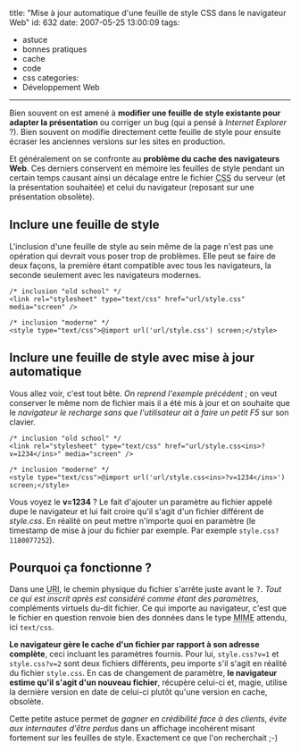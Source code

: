 title: "Mise à jour automatique d'une feuille de style CSS dans le navigateur Web"
id: 632
date: 2007-05-25 13:00:09
tags:
- astuce
- bonnes pratiques
- cache
- code
- css
categories:
- Développement Web
---

Bien souvent on est amené à **modifier une feuille de style existante pour adapter la présentation** ou corriger un bug (qui a pensé à _Internet Explorer_ ?).
Bien souvent on modifie directement cette feuille de style pour ensuite écraser les anciennes versions sur les sites en production.

Et généralement on se confronte au **problème du cache des navigateurs Web**. Ces derniers conservent en mémoire les feuilles de style pendant un certain temps causant ainsi un décalage entre le fichier <acronym title="Cascading Style Sheet">CSS</acronym> du serveur (et la présentation souhaitée) et celui du navigateur (reposant sur une présentation obsolète).
<!--more-->

## Inclure une feuille de style

L'inclusion d'une feuille de style au sein même de la page n'est pas une opération qui devrait vous poser trop de problèmes. Elle peut se faire de deux façons, la première étant compatible avec tous les navigateurs, la seconde seulement avec les navigateurs modernes.

```
/* inclusion "old school" */
<link rel="stylesheet" type="text/css" href="url/style.css" media="screen" />

/* inclusion "moderne" */
<style type="text/css">@import url('url/style.css') screen;</style>
```

## Inclure une feuille de style avec mise à jour automatique

Vous allez voir, c'est tout bête. _On reprend l'exemple précédent_ ; on veut conserver le même nom de fichier mais il a été mis à jour et on souhaite que le _navigateur le recharge sans que l'utilisateur ait à faire un petit F5_ sur son clavier.

```
/* inclusion "old school" */
<link rel="stylesheet" type="text/css" href="url/style.css<ins>?v=1234</ins>" media="screen" />

/* inclusion "moderne" */
<style type="text/css">@import url('url/style.css<ins>?v=1234</ins>') screen;</style>
```

Vous voyez le **v=1234** ? Le fait d'ajouter un paramètre au fichier appelé dupe le navigateur et lui fait croire qu'il s'agit d'un fichier différent de _style.css_. En réalité on peut mettre n'importe quoi en paramètre (le timestamp de mise à jour du fichier par exemple. Par exemple `style.css?1180077252`).

## Pourquoi ça fonctionne ?

Dans une <acronym title="Uniform Ressource Identifier">URI</acronym>, le chemin physique du fichier s'arrête juste avant le <kbd>?</kbd>. _Tout ce qui est inscrit après est considéré comme étant des paramètres_, compléments virtuels du-dit fichier. Ce qui importe au navigateur, c'est que le fichier en question renvoie bien des données dans le type <acronym title="Multipurpose Internet Mail Extensions">MIME</acronym> attendu, ici `text/css`.

**Le navigateur gère le cache d'un fichier par rapport à son adresse complète**, ceci incluant les paramètres fournis. Pour lui, `style.css?v=1` et `style.css?v=2` sont deux fichiers différents, peu importe s'il s'agit en réalité du fichier `style.css`.
En cas de changement de paramètre, **le navigateur estime qu'il s'agit d'un nouveau fichier**, récupère celui-ci et, magie, utilise la dernière version en date de celui-ci plutôt qu'une version en cache, obsolète.

Cette petite astuce permet de _gagner en crédibilité face à des clients_, _évite aux internautes d'être perdus_ dans un affichage incohérent misant fortement sur les feuilles de style.
Exactement ce que l'on recherchait ;-)

